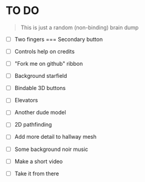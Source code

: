TO DO
======

> This is just a random (non-binding) brain dump

 * [ ] Two fingers === Secondary button
 * [ ] Controls help on credits
 * [ ] "Fork me on github" ribbon
 * [ ] Background starfield
 * [ ] Bindable 3D buttons
 * [ ] Elevators
 * [ ] Another dude model
 * [ ] 2D pathfinding
 * [ ] Add more detail to hallway mesh
 * [ ] Some background noir music
 * [ ] Make a short video
 * [ ] Take it from there
 